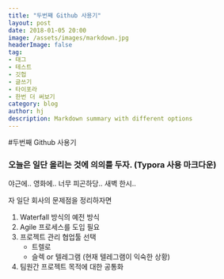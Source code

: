 ```yaml
---
title: "두번째 Github 사용기"
layout: post
date: 2018-01-05 20:00
image: /assets/images/markdown.jpg
headerImage: false
tag:
- 태그
- 테스트
- 깃헙
- 글쓰기
- 타이포라
- 한번 더 써보기 
category: blog
author: hj
description: Markdown summary with different options
---
```

#두번째 Github 사용기

### 오늘은 일단 올리는 것에 의의를 두자. (Typora 사용 마크다운)

야근에.. 영화에.. 너무 피곤하당.. 새벽 한시..

자 일단 회사의 문제점을 정리하자면

1. Waterfall 방식의 예전 방식 
2. Agile 프로세스를 도입 필요
3. 프로젝트 관리 협업툴 선택
   - 트렐로
   - 슬렉 or 텔레그램 (현재 텔레그램이 익숙한 상황)
4. 팀원간 프로젝트 목적에 대한 공통화 

